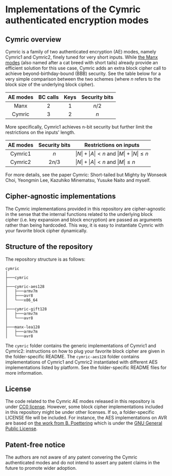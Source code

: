 # Implementations of the Cymric authenticated encryption modes

## Cymric overview
Cymric is a family of two authenticated encryption (AE) modes, namely Cymric1 and Cymric2, finely tuned for very short inputs.
While [the Manx modes](https://github.com/aadomn/manx_ae) (also named after a cat breed with short tails) already provide an efficient solution for this use case, Cymric adds an extra block cipher call to achieve beyond-birthday-bound (BBB) security.
See the table below for a very simple comparison between the two schemes (where $n$ refers to the block size of the underlying block cipher).

| AE modes   | BC calls | Keys  | Security bits |
| :--------: | :------: | :---: | :-----------: |
| Manx       |     2    |   1   |     $n/2$     |
| Cymric     |     3    |   2   |      $n$      |

More specifically, Cymric1 achieves n-bit security but further limit the restrictions on the inputs' length.

| AE modes   | Security bits |            Restrictions on inputs               |
| :--------: | :-----------: | ------------------------------------------------|
| Cymric1    |      $n$      | $\|N\| + \|A\| < n$ and $\|M\| + \|N\| \leq n$  |
| Cymric2    |     $2n/3$    | $\|N\| + \|A\| < n$ and $\|M\| \leq n$          |

For more details, see the paper Cymric: Short-tailed but Mighty by Wonseok Choi, Yeongmin Lee, Kazuhiko Minematsu, Yusuke Naito and myself.

## Cipher-agnostic implementations

The Cymric implementations provided in this repository are cipher-agnostic in the sense that the internal functions related to the underlying block cipher (i.e. key expansion and block encryption) are passed as arguments rather than being hardcoded.
This way, it is easy to instantiate Cymric with your favorite block cipher dynamically.

## Structure of the repository

The repository structure is as follows:

```
cymric
│
├───cymric
│   
├───cymric-aes128
│   ├───armv7m
│   ├───avr8
│   └───x86_64
│   
├───cymric-gift128
│   ├───armv7m
│   └───avr8
│   
├───manx-lea128
│   ├───armv7m
│   └───avr8
```

The `cymric` folder contains the generic implementations of Cymric1 and Cymric2: instructions on how to plug your favorite block cipher are given in the folder-specific README.
The `cymric-aes128` folder contains implementations of Cymric1 and Cymric2 instantiated with different AES implementations listed by platform. See the folder-specific README files for more information.

## License

The code related to the Cymric AE modes released in this repository is under [CC0 license](https://creativecommons.org/publicdomain/zero/1.0/deed.en).
However, some block cipher implementations included in this repository might be under other licenses. If so, a folder-specific LICENSE file will be included. For instance, the AES implementations on AVR are based on [the work from B. Poettering](http://point-at-infinity.org/avraes/) which is under the [GNU General Public License](https://www.gnu.org/licenses/gpl-3.0.html).

## Patent-free notice
The authors are not aware of any patent convering the Cymric authenticated modes and do not intend to assert any patent claims in the future to promote wider adoption.
